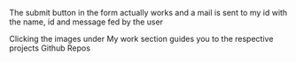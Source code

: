 <p>The submit button in the form actually works and a mail is sent to my id with the name, id and message fed by the user</p>
<p>Clicking the images under My work section guides you to the respective projects Github Repos</p>

